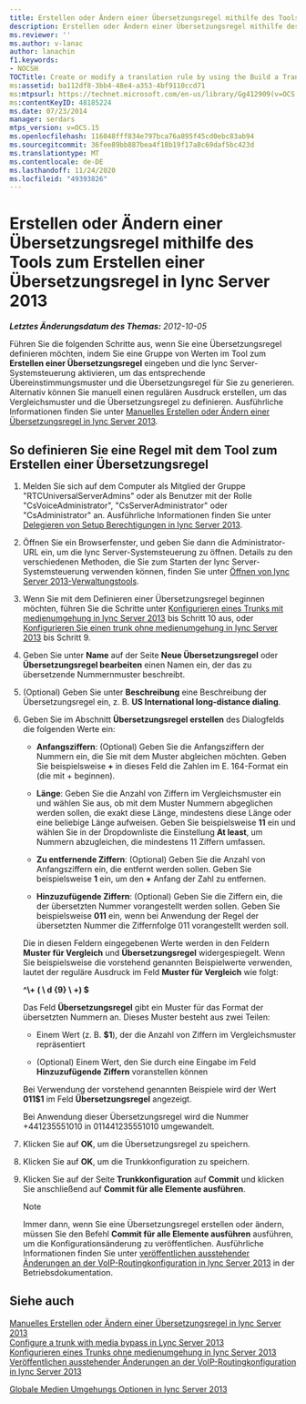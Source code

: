 ```yaml
---
title: Erstellen oder Ändern einer Übersetzungsregel mithilfe des Tools zum Erstellen einer Übersetzungsregel
description: Erstellen oder Ändern einer Übersetzungsregel mithilfe des Tools zum Erstellen einer Übersetzungsregel
ms.reviewer: ''
ms.author: v-lanac
author: lanachin
f1.keywords:
- NOCSH
TOCTitle: Create or modify a translation rule by using the Build a Translation Rule tool
ms:assetid: ba112df8-3bb4-48e4-a353-4bf9110ccd71
ms:mtpsurl: https://technet.microsoft.com/en-us/library/Gg412909(v=OCS.15)
ms:contentKeyID: 48185224
ms.date: 07/23/2014
manager: serdars
mtps_version: v=OCS.15
ms.openlocfilehash: 116048fff834e797bca76a895f45cd0ebc83ab94
ms.sourcegitcommit: 36fee89bb887bea4f18b19f17a8c69daf5bc423d
ms.translationtype: MT
ms.contentlocale: de-DE
ms.lasthandoff: 11/24/2020
ms.locfileid: "49393826"
---
```

# <a name="create-or-modify-a-translation-rule-by-using-the-build-a-translation-rule-tool-in-lync-server-2013"></a>Erstellen oder Ändern einer Übersetzungsregel mithilfe des Tools zum Erstellen einer Übersetzungsregel in lync Server 2013

<div data-xmlns="http://www.w3.org/1999/xhtml">

<div class="topic" data-xmlns="http://www.w3.org/1999/xhtml" data-msxsl="urn:schemas-microsoft-com:xslt" data-cs="https://msdn.microsoft.com/">

<div data-asp="https://msdn2.microsoft.com/asp">



</div>

<div id="mainSection">

<div id="mainBody">

<span> </span>

_**Letztes Änderungsdatum des Themas:** 2012-10-05_

Führen Sie die folgenden Schritte aus, wenn Sie eine Übersetzungsregel definieren möchten, indem Sie eine Gruppe von Werten im Tool zum **Erstellen einer Übersetzungsregel** eingeben und die lync Server-Systemsteuerung aktivieren, um das entsprechende Übereinstimmungsmuster und die Übersetzungsregel für Sie zu generieren. Alternativ können Sie manuell einen regulären Ausdruck erstellen, um das Vergleichsmuster und die Übersetzungsregel zu definieren. Ausführliche Informationen finden Sie unter [Manuelles Erstellen oder Ändern einer Übersetzungsregel in lync Server 2013](lync-server-2013-create-or-modify-a-translation-rule-manually.md).

<div>

## <a name="to-define-a-rule-by-using-the-build-a-translation-rule-tool"></a>So definieren Sie eine Regel mit dem Tool zum Erstellen einer Übersetzungsregel

1.  Melden Sie sich auf dem Computer als Mitglied der Gruppe "RTCUniversalServerAdmins" oder als Benutzer mit der Rolle "CsVoiceAdministrator", "CsServerAdministrator" oder "CsAdministrator" an. Ausführliche Informationen finden Sie unter [Delegieren von Setup Berechtigungen in lync Server 2013](lync-server-2013-delegate-setup-permissions.md).

2.  Öffnen Sie ein Browserfenster, und geben Sie dann die Administrator-URL ein, um die lync Server-Systemsteuerung zu öffnen. Details zu den verschiedenen Methoden, die Sie zum Starten der lync Server-Systemsteuerung verwenden können, finden Sie unter [Öffnen von lync Server 2013-Verwaltungstools](lync-server-2013-open-lync-server-administrative-tools.md).

3.  Wenn Sie mit dem Definieren einer Übersetzungsregel beginnen möchten, führen Sie die Schritte unter [Konfigurieren eines Trunks mit medienumgehung in lync Server 2013](lync-server-2013-configure-a-trunk-with-media-bypass.md) bis Schritt 10 aus, oder [Konfigurieren Sie einen trunk ohne medienumgehung in lync Server 2013](lync-server-2013-configure-a-trunk-without-media-bypass.md) bis Schritt 9.

4.  Geben Sie unter **Name** auf der Seite **Neue Übersetzungsregel** oder **Übersetzungsregel bearbeiten** einen Namen ein, der das zu übersetzende Nummernmuster beschreibt.

5.  (Optional) Geben Sie unter **Beschreibung** eine Beschreibung der Übersetzungsregel ein, z. B. **US International long-distance dialing**.

6.  Geben Sie im Abschnitt **Übersetzungsregel erstellen** des Dialogfelds die folgenden Werte ein:
    
      - **Anfangsziffern**: (Optional) Geben Sie die Anfangsziffern der Nummern ein, die Sie mit dem Muster abgleichen möchten. Geben Sie beispielsweise **+** in dieses Feld die Zahlen im E. 164-Format ein (die mit + beginnen).
    
      - **Länge**: Geben Sie die Anzahl von Ziffern im Vergleichsmuster ein und wählen Sie aus, ob mit dem Muster Nummern abgeglichen werden sollen, die exakt diese Länge, mindestens diese Länge oder eine beliebige Länge aufweisen. Geben Sie beispielsweise **11** ein und wählen Sie in der Dropdownliste die Einstellung **At least**, um Nummern abzugleichen, die mindestens 11 Ziffern umfassen.
    
      - **Zu entfernende Ziffern**: (Optional) Geben Sie die Anzahl von Anfangsziffern ein, die entfernt werden sollen. Geben Sie beispielsweise **1** ein, um den **+** Anfang der Zahl zu entfernen.
    
      - **Hinzuzufügende Ziffern**: (Optional) Geben Sie die Ziffern ein, die der übersetzten Nummer vorangestellt werden sollen. Geben Sie beispielsweise **011** ein, wenn bei Anwendung der Regel der übersetzten Nummer die Ziffernfolge 011 vorangestellt werden soll.
    
    Die in diesen Feldern eingegebenen Werte werden in den Feldern **Muster für Vergleich** und **Übersetzungsregel** widergespiegelt. Wenn Sie beispielsweise die vorstehend genannten Beispielwerte verwenden, lautet der reguläre Ausdruck im Feld **Muster für Vergleich** wie folgt:
    
    **^\\+ ( \\ d {9} \\ +) $**
    
    Das Feld **Übersetzungsregel** gibt ein Muster für das Format der übersetzten Nummern an. Dieses Muster besteht aus zwei Teilen:
    
      - Einem Wert (z. B. **$1**), der die Anzahl von Ziffern im Vergleichsmuster repräsentiert
    
      - (Optional) Einem Wert, den Sie durch eine Eingabe im Feld **Hinzuzufügende Ziffern** voranstellen können
    
    Bei Verwendung der vorstehend genannten Beispiele wird der Wert **011$1** im Feld **Übersetzungsregel** angezeigt.
    
    Bei Anwendung dieser Übersetzungsregel wird die Nummer +441235551010 in 011441235551010 umgewandelt.

7.  Klicken Sie auf **OK**, um die Übersetzungsregel zu speichern.

8.  Klicken Sie auf **OK**, um die Trunkkonfiguration zu speichern.

9.  Klicken Sie auf der Seite **Trunkkonfiguration** auf **Commit** und klicken Sie anschließend auf **Commit für alle Elemente ausführen**.
    
    <div>
    

    > [!NOTE]
    > Immer dann, wenn Sie eine Übersetzungsregel erstellen oder ändern, müssen Sie den Befehl <STRONG>Commit für alle Elemente ausführen</STRONG> ausführen, um die Konfigurationsänderung zu veröffentlichen. Ausführliche Informationen finden Sie unter <A href="lync-server-2013-publish-pending-changes-to-the-voice-routing-configuration.md">veröffentlichen ausstehender Änderungen an der VoIP-Routingkonfiguration in lync Server 2013</A> in der Betriebsdokumentation.

    
    </div>

</div>

<div>

## <a name="see-also"></a>Siehe auch


[Manuelles Erstellen oder Ändern einer Übersetzungsregel in lync Server 2013](lync-server-2013-create-or-modify-a-translation-rule-manually.md)  
[Configure a trunk with media bypass in Lync Server 2013](lync-server-2013-configure-a-trunk-with-media-bypass.md)  
[Konfigurieren eines Trunks ohne medienumgehung in lync Server 2013](lync-server-2013-configure-a-trunk-without-media-bypass.md)  
[Veröffentlichen ausstehender Änderungen an der VoIP-Routingkonfiguration in lync Server 2013](lync-server-2013-publish-pending-changes-to-the-voice-routing-configuration.md)  


[Globale Medien Umgehungs Optionen in lync Server 2013](lync-server-2013-global-media-bypass-options.md)  
  

</div>

</div>

<span> </span>

</div>

</div>

</div>

